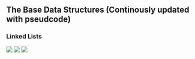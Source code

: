## The Base Data Structures (Continously updated with pseudcode)
### Linked Lists 
![]('images/3.jpg)
![]('images/2.jpg)
![]('images/1.jpg)
